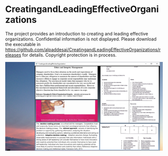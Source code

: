 # CreatingandLeadingEffectiveOrganizations

The project provides an introduction to creating and leading effective organizations. Confidential information is not displayed. Please download the executable in https://github.com/alpaddesai/CreatingandLeadingEffectiveOrganizations/releases for details. Copyright protection is in process. 

![image](Image1.png)
